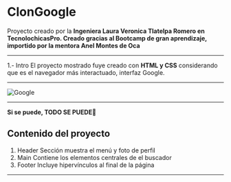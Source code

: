 # ClonGoogle
Proyecto creado por la **Ingeniera Laura Veronica Tlatelpa Romero en TecnolochicasPro. Creado gracias al Bootcamp de gran aprendizaje, importido por la mentora Anel Montes de Oca**
****
1.- Intro 
El proyecto mostrado fuye creado con **HTML y CSS** considerando que es el navegador más interactuado, interfaz Google. 
***
![Google](https://th.bing.com/th/id/R.55a69f401120aab28f3ef6b24d6336cb?rik=XhwMfi61Jh9D%2fw&riu=http%3a%2f%2fcadenaser00.epimg.net%2fser%2fimagenes%2f2015%2f01%2f05%2fciencia%2f1420450710_254158_1420452503_noticia_normal.jpg&ehk=7esqVEKXtJl09zqAe6GtZgfrgolhJyZHLNot2dPiAIk%3d&risl=&pid=ImgRaw&r=0&sres=1&sresct=1)
***
**Si se puede, TODO SE PUEDE**💪
## Contenido del proyecto 
1. Header
Sección muestra el menú y foto de perfil
2. Main
Contiene los elementos centrales de el buscador
3. Footer
Incluye hipervínculos al final de la página
***
